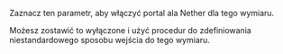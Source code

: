 Zaznacz ten parametr, aby włączyć portal ala Nether dla tego wymiaru.

Możesz zostawić to wyłączone i użyć procedur do zdefiniowania niestandardowego sposobu wejścia do tego wymiaru.